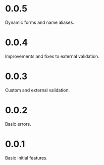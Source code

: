 # 0.0.5

Dynamic forms and name aliases.

# 0.0.4

Improvements and fixes to external validation.

# 0.0.3

Custom and external validation.

# 0.0.2

Basic errors.

# 0.0.1

Basic initial features.